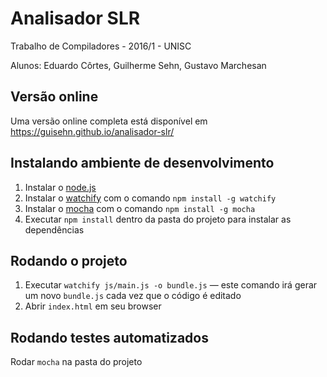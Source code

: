 # Analisador SLR

Trabalho de Compiladores - 2016/1 - UNISC

Alunos: Eduardo Côrtes, Guilherme Sehn, Gustavo Marchesan

## Versão online
Uma versão online completa está disponível em https://guisehn.github.io/analisador-slr/

## Instalando ambiente de desenvolvimento
1. Instalar o [node.js](https://nodejs.org/en/)
2. Instalar o [watchify](https://github.com/substack/watchify) com o comando `npm install -g watchify`
3. Instalar o [mocha](https://mochajs.org/) com o comando `npm install -g mocha`
3. Executar `npm install` dentro da pasta do projeto para instalar as dependências

## Rodando o projeto
1. Executar `watchify js/main.js -o bundle.js` — este comando irá gerar um novo `bundle.js` cada vez que o código é editado
2. Abrir `index.html` em seu browser

## Rodando testes automatizados
Rodar `mocha` na pasta do projeto
